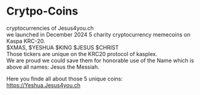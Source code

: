 # Crytpo-Coins  
cryptocurrencies of Jesus4you.ch   
we launched in December 2024 5 charity cryptocurrency memecoins on Kaspa KRC-20.  
$XMAS, $YESHUA $KING $JESUS $CHRIST   
Those tickers are unique on the KRC20 protocol of kasplex.  
We are proud we could save them for honorable use of the Name which is above all names: Jesus the Messiah.  

Here you finde all about those 5 unique coins:  
https://Yeshua.Jesus4you.ch  


